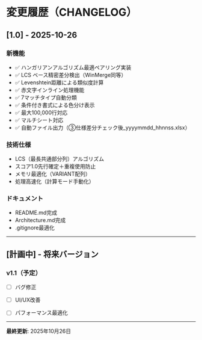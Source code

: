 # 変更履歴（CHANGELOG）

## [1.0] - 2025-10-26

### 新機能
- ✅ ハンガリアンアルゴリズム最適ペアリング実装
- ✅ LCS ベース精密差分検出（WinMerge同等）
- ✅ Levenshtein距離による類似度計算
- ✅ 赤文字インライン処理機能
- ✅ 7マッチタイプ自動分類
- ✅ 条件付き書式による色分け表示
- ✅ 最大100,000行対応
- ✅ マルチシート対応
- ✅ 自動ファイル出力（③仕様差分チェック後_yyyymmdd_hhnnss.xlsx）

### 技術仕様
- LCS（最長共通部分列）アルゴリズム
- スコア1.0先行確定＋重複使用防止
- メモリ最適化（VARIANT配列）
- 処理高速化（計算モード手動化）

### ドキュメント
- README.md完成
- Architecture.md完成
- .gitignore最適化

---

## [計画中] - 将来バージョン

### v1.1（予定）
- [ ] バグ修正
- [ ] UI/UX改善
- [ ] パフォーマンス最適化


---

**最終更新**: 2025年10月26日
